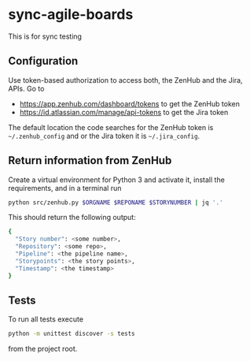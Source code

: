 # sync-agile-boards
This is for sync testing

## Configuration

Use token-based authorization to access both, the ZenHub and the 
Jira, APIs. Go to
* https://app.zenhub.com/dashboard/tokens to get the ZenHub token
* https://id.atlassian.com/manage/api-tokens to get the Jira token

The default location the code searches for the ZenHub token is `~/.zenhub_config` and
 or the Jira token it is `~/.jira_config`.
 

## Return information from ZenHub

Create a virtual environment for Python 3 and activate it, install the requirements, and in a terminal run

```bash
python src/zenhub.py $ORGNAME $REPONAME $STORYNUMBER | jq '.'
```

This should return the following output:
```bash
{
  "Story number": <some number>,
  "Repository": <some repo>,
  "Pipeline": <the pipeline name>,
  "Storypoints": <the story points>,
  "Timestamp": <the timestamp>
}
```

## Tests

To run all tests execute
```bash
python -m unittest discover -s tests
```
from the project root.